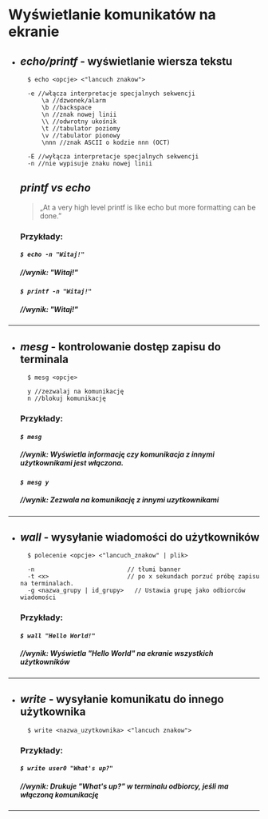 # Wyświetlanie komunikatów na ekranie
* ## _**echo/printf**_ - wyświetlanie wiersza tekstu
        $ echo <opcje> <"lancuch znakow">

        -e //włącza interpretacje specjalnych sekwencji
	        \a //dzwonek/alarm
	        \b //backspace
	        \n //znak nowej linii
	        \\ //odwrotny ukośnik
	        \t //tabulator poziomy
	        \v //tabulator pionowy
	        \nnn //znak ASCII o kodzie nnn (OCT)

        -E //wyłącza interpretacje specjalnych sekwencji
        -n //nie wypisuje znaku nowej linii
    ## _printf vs echo_
    >„At a very high level printf is like echo but more formatting can be done.”

    ### Przykłady:
    #### *`$ echo -n "Witaj!"`*
    ##### *//wynik: "Witaj!"*
    #### *`$ printf -n "Witaj!"`*
    ##### *//wynik: "Witaj!"*

---
* ## _**mesg**_ - kontrolowanie dostęp zapisu do terminala
        $ mesg <opcje>

        y //zezwalaj na komunikację 
        n //blokuj komunikację
    ### Przykłady:
    #### *`$ mesg `*
    ##### *//wynik: Wyświetla informację czy komunikacja z innymi użytkownikami jest włączona.*
    #### *`$ mesg y`*
    ##### *//wynik: Zezwala na komunikację z innymi uzytkownikami*
---
* ## _**wall**_ - wysyłanie wiadomości do użytkowników
        $ polecenie <opcje> <"lancuch_znakow" | plik>

        -n                          // tłumi banner
	    -t <x>                      // po x sekundach porzuć próbę zapisu na terminalach.
	    -g <nazwa_grupy | id_grupy>   // Ustawia grupę jako odbiorców wiadomości 

    ### Przykłady:
    #### *`$ wall "Hello World!" `*
    ##### *//wynik: Wyświetla "Hello World" na ekranie wszystkich użytkowników*
---
* ## _**write**_ - wysyłanie komunikatu do innego użytkownika
        $ write <nazwa_uzytkownika> <"lancuch znakow">
    ### Przykłady:
    #### *`$ write user0 "What's up?" `*
    ##### *//wynik: Drukuje "What's up?" w terminalu odbiorcy, jeśli ma włączoną komunikację*
---